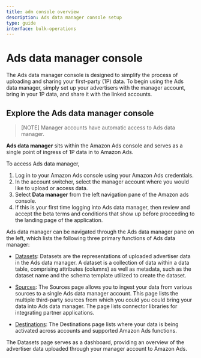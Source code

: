 ```yaml
---
title: adm console overview
description: Ads data manager console setup
type: guide
interface: bulk-operations
---
```

# Ads data manager console

The Ads data manager console is designed to simplify the process of uploading and sharing your first-party (1P) data. To begin using the Ads data manager, simply set up your advertisers with the manager account, bring in your 1P data, and share it with the linked accounts.

## Explore the Ads data manager console

> [NOTE] Manager accounts have automatic access to Ads data manager.

**Ads data manager** sits within the Amazon Ads console and serves as a single point of ingress of 1P data in to Amazon Ads.

To access Ads data manager,

1. Log in to your Amazon Ads console using your Amazon Ads credentials.
2. In the account switcher, select the manager account where you would like to upload or access data.
3. Select **Data manager** from the left navigation pane of the Amazon ads console.
4. If this is your first time logging into Ads data manager, then review and accept the beta terms and conditions that show up before proceeding to the landing page of the application.

Ads data manager can be navigated through the Ads data manager pane on the left, which lists the following three primary functions of Ads data manager:

- [Datasets](adm/3_adm-data-upload-overview): Datasets are the representations of uploaded advertiser data in the Ads data manager. A dataset is a collection of data within a data table, comprising attributes (columns) as well as metadata, such as the dataset name and the schema template utilized to create the dataset.

- [Sources](adm/5_adm-source-connector): The Sources page allows you to ingest your data from various sources to a single Ads data manager account. This page lists the multiple third-party sources from which you could you could bring your data into Ads data manager. The page lists connector libraries for integrating partner applications.

- [Destinations](adm/7_adm-destinations): The Destinations page lists where your data is being activated across accounts and supported Amazon Ads functions.

The Datasets page serves as a dashboard, providing an overview of the advertiser data uploaded through your manager account to Amazon Ads.
